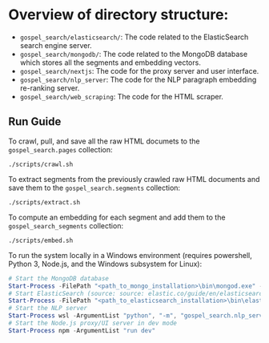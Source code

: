 # Overview of directory structure:

- `gospel_search/elasticsearch/`: The code related to the ElasticSearch search engine server.
- `gospel_search/mongodb/`: The code related to the MongoDB database which stores all the segments and embedding vectors.
- `gospel_search/nextjs`: The code for the proxy server and user interface.
- `gospel_search/nlp_server`: The code for the NLP paragraph embedding re-ranking server.
- `gospel_search/web_scraping`: The code for the HTML scraper.

## Run Guide

To crawl, pull, and save all the raw HTML documets to the `gospel_search.pages` collection:

```
./scripts/crawl.sh
```

To extract segments from the previously crawled raw HTML documents and save them to the `gospel_search.segments` collection:

```
./scripts/extract.sh
```

To compute an embedding for each segment and add them to the `gospel_search_segments` collection:

```
./scripts/embed.sh
```

To run the system locally in a Windows environment (requires powershell, Python 3, Node.js, and the Windows subsystem for Linux):

```powershell
# Start the MongoDB database
Start-Process -FilePath "<path_to_mongo_installation>\bin\mongod.exe" -ArgumentList "--dbpath=`"<path_to_mongo_data>`""
# Start ElasticSearch (source: source: elastic.co/guide/en/elasticsearch/reference/current/zip-windows.html)
Start-Process -FilePath "<path_to_elasticsearch_installation>\bin\elasticsearch.bat"
# Start the NLP server
Start-Process wsl -ArgumentList "python", "-m", "gospel_search.nlp_server"
# Start the Node.js proxy/UI server in dev mode
Start-Process npm -ArgumentList "run dev"
```
